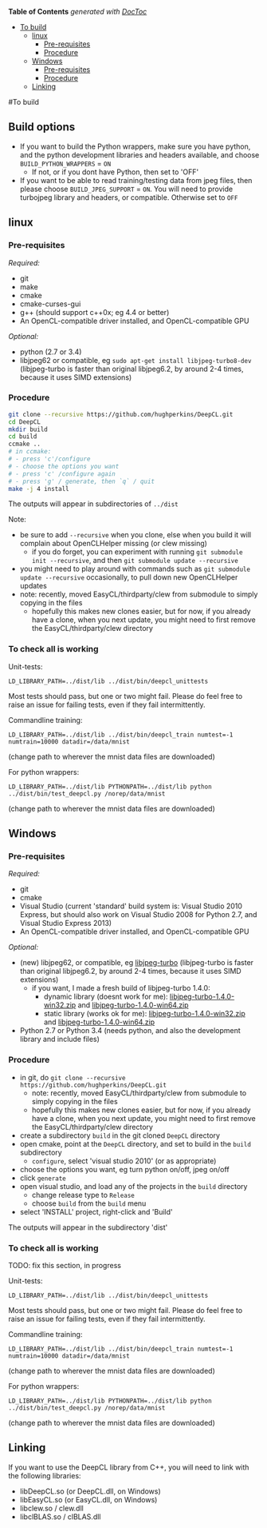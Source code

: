 <!-- START doctoc generated TOC please keep comment here to allow auto update -->
<!-- DON'T EDIT THIS SECTION, INSTEAD RE-RUN doctoc TO UPDATE -->
**Table of Contents**  *generated with [DocToc](https://github.com/thlorenz/doctoc)*

- [To build](#to-build)
  - [linux](#linux)
    - [Pre-requisites](#pre-requisites)
    - [Procedure](#procedure)
  - [Windows](#windows)
    - [Pre-requisites](#pre-requisites-1)
    - [Procedure](#procedure-1)
  - [Linking](#linking)

<!-- END doctoc generated TOC please keep comment here to allow auto update -->

#To build

## Build options

* If you want to build the Python wrappers, make sure you have python, and the python development libraries and headers available, and choose `BUILD_PYTHON_WRAPPERS` = `ON`
  * If not, or if you dont have Python, then set to 'OFF'
* If you want to be able to read training/testing data from jpeg files, then please choose `BUILD_JPEG_SUPPORT` = `ON`. You will need to provide turbojpeg library and headers, or compatible.  Otherwise set to `OFF`

## linux

### Pre-requisites

*Required:*
- git
- make 
- cmake
- cmake-curses-gui
- g++ (should support c++0x; eg 4.4 or better)
- An OpenCL-compatible driver installed, and OpenCL-compatible GPU

*Optional:*
- python (2.7 or 3.4)
- libjpeg62 or compatible, eg `sudo apt-get install libjpeg-turbo8-dev` (libjpeg-turbo is faster than original libjpeg6.2, by around 2-4 times, because it uses SIMD extensions)

### Procedure

```bash
git clone --recursive https://github.com/hughperkins/DeepCL.git
cd DeepCL
mkdir build
cd build
ccmake ..
# in ccmake:
# - press 'c'/configure
# - choose the options you want
# - press 'c' /configure again
# - press 'g' / generate, then `q` / quit
make -j 4 install
```

The outputs will appear in subdirectories of `../dist`

Note:
* be sure to add `--recursive` when you clone, else when you build it will complain about OpenCLHelper missing (or clew missing)
  * if you do forget, you can experiment with running `git submodule init --recursive`, and then `git submodule update --recursive`
* you might need to play around with commands such as `git submodule update --recursive` occasionally, to pull down new OpenCLHelper updates
* note: recently, moved EasyCL/thirdparty/clew from submodule to simply copying in the files
   * hopefully this makes new clones easier, but for now, if you already have a clone, when you next update, you might need to first remove the EasyCL/thirdparty/clew directory

### To check all is working

Unit-tests:
```
LD_LIBRARY_PATH=../dist/lib ../dist/bin/deepcl_unittests
```
Most tests should pass, but one or two might fail.  Please do feel free to raise an issue for failing tests, even if they fail intermittently.

Commandline training:
```
LD_LIBRARY_PATH=../dist/lib ../dist/bin/deepcl_train numtest=-1 numtrain=10000 datadir=/data/mnist
```
(change path to wherever the mnist data files are downloaded)

For python wrappers:
```
LD_LIBRARY_PATH=../dist/lib PYTHONPATH=../dist/lib python ../dist/bin/test_deepcl.py /norep/data/mnist
```
(change path to wherever the mnist data files are downloaded)

## Windows

### Pre-requisites

*Required:*
- git
- cmake
- Visual Studio (current 'standard' build system is: Visual Studio 2010 Express, but should also work on Visual Studio 2008 for Python 2.7, and Visual Studio Express 2013)
- An OpenCL-compatible driver installed, and OpenCL-compatible GPU

*Optional:*
- (new) libjpeg62, or compatible, eg [libjpeg-turbo](http://www.libjpeg-turbo.org/Documentation/OfficialBinaries)  (libjpeg-turbo is faster than original libjpeg6.2, by around 2-4 times, because it uses SIMD extensions)
  - if you want, I made a fresh build of libjpeg-turbo 1.4.0:
    - dynamic library (doesnt work for me): [libjpeg-turbo-1.4.0-win32.zip](http://deepcl.hughperkins.com/Downloads/turbojpeg-1.4.0-win32.zip) and [libjpeg-turbo-1.4.0-win64.zip](http://deepcl.hughperkins.com/Downloads/turbojpeg-1.4.0-win64.zip)
    - static library (works ok for me): [libjpeg-turbo-1.4.0-win32.zip](http://deepcl.hughperkins.com/Downloads/turbojpeg-1.4.0-win32-static.zip) and [libjpeg-turbo-1.4.0-win64.zip](http://deepcl.hughperkins.com/Downloads/turbojpeg-1.4.0-win64-static.zip)
- Python 2.7 or Python 3.4 (needs python, and also the development library and include files)

### Procedure

- in git, do `git clone --recursive https://github.com/hughperkins/DeepCL.git`
  - note: recently, moved EasyCL/thirdparty/clew from submodule to simply copying in the files
  - hopefully this makes new clones easier, but for now, if you already have a clone, when you next update, you might need to first remove the EasyCL/thirdparty/clew directory
- create a subdirectory `build` in the git cloned `DeepCL` directory
- open cmake, point at the `DeepCL` directory, and set to build in the `build` subdirectory
  - `configure`, select 'visual studio 2010' (or as appropriate)
- choose the options you want, eg turn python on/off, jpeg on/off
- click `generate`
- open visual studio, and load any of the projects in the `build` directory
  - change release type to `Release`
  - choose `build` from the `build` menu
- select 'INSTALL' project, right-click and 'Build'

The outputs will appear in the subdirectory 'dist'

### To check all is working

TODO: fix this section, in progress

Unit-tests:
```
LD_LIBRARY_PATH=../dist/lib ../dist/bin/deepcl_unittests
```
Most tests should pass, but one or two might fail.  Please do feel free to raise an issue for failing tests, even if they fail intermittently.

Commandline training:
```
LD_LIBRARY_PATH=../dist/lib ../dist/bin/deepcl_train numtest=-1 numtrain=10000 datadir=/data/mnist
```
(change path to wherever the mnist data files are downloaded)

For python wrappers:
```
LD_LIBRARY_PATH=../dist/lib PYTHONPATH=../dist/lib python ../dist/bin/test_deepcl.py /norep/data/mnist
```
(change path to wherever the mnist data files are downloaded)

## Linking

If you want to use the DeepCL library from C++, you will need to link with the following libraries:
- libDeepCL.so (or DeepCL.dll, on Windows)
- libEasyCL.so (or EasyCL.dll, on Windows)
- libclew.so / clew.dll
- libclBLAS.so / clBLAS.dll

